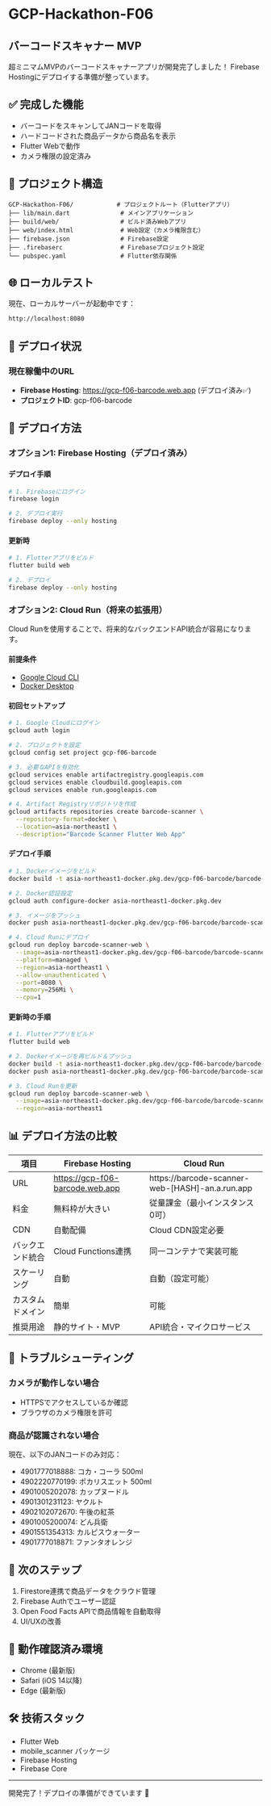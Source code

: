 # GCP-Hackathon-F06

## バーコードスキャナー MVP

超ミニマムMVPのバーコードスキャナーアプリが開発完了しました！
Firebase Hostingにデプロイする準備が整っています。

## ✅ 完成した機能
- バーコードをスキャンしてJANコードを取得
- ハードコードされた商品データから商品名を表示
- Flutter Webで動作
- カメラ権限の設定済み

## 📁 プロジェクト構造
```
GCP-Hackathon-F06/            # プロジェクトルート（Flutterアプリ）
├── lib/main.dart              # メインアプリケーション
├── build/web/                 # ビルド済みWebアプリ
├── web/index.html             # Web設定（カメラ権限含む）
├── firebase.json              # Firebase設定
├── .firebaserc                # Firebaseプロジェクト設定
└── pubspec.yaml               # Flutter依存関係
```

## 🌐 ローカルテスト
現在、ローカルサーバーが起動中です：
```bash
http://localhost:8080
```

## 🚀 デプロイ状況

### 現在稼働中のURL
- **Firebase Hosting**: https://gcp-f06-barcode.web.app (デプロイ済み✅)
- **プロジェクトID**: gcp-f06-barcode

## 📝 デプロイ方法

### オプション1: Firebase Hosting（デプロイ済み）

#### デプロイ手順
```bash
# 1. Firebaseにログイン
firebase login

# 2. デプロイ実行
firebase deploy --only hosting
```

#### 更新時
```bash
# 1. Flutterアプリをビルド
flutter build web

# 2. デプロイ
firebase deploy --only hosting
```

### オプション2: Cloud Run（将来の拡張用）

Cloud Runを使用することで、将来的なバックエンドAPI統合が容易になります。

#### 前提条件
- [Google Cloud CLI](https://cloud.google.com/sdk/docs/install)
- [Docker Desktop](https://www.docker.com/products/docker-desktop/)

#### 初回セットアップ
```bash
# 1. Google Cloudにログイン
gcloud auth login

# 2. プロジェクトを設定
gcloud config set project gcp-f06-barcode

# 3. 必要なAPIを有効化
gcloud services enable artifactregistry.googleapis.com
gcloud services enable cloudbuild.googleapis.com
gcloud services enable run.googleapis.com

# 4. Artifact Registryリポジトリを作成
gcloud artifacts repositories create barcode-scanner \
  --repository-format=docker \
  --location=asia-northeast1 \
  --description="Barcode Scanner Flutter Web App"
```

#### デプロイ手順
```bash
# 1. Dockerイメージをビルド
docker build -t asia-northeast1-docker.pkg.dev/gcp-f06-barcode/barcode-scanner/web-app:latest .

# 2. Docker認証設定
gcloud auth configure-docker asia-northeast1-docker.pkg.dev

# 3. イメージをプッシュ
docker push asia-northeast1-docker.pkg.dev/gcp-f06-barcode/barcode-scanner/web-app:latest

# 4. Cloud Runにデプロイ
gcloud run deploy barcode-scanner-web \
  --image=asia-northeast1-docker.pkg.dev/gcp-f06-barcode/barcode-scanner/web-app:latest \
  --platform=managed \
  --region=asia-northeast1 \
  --allow-unauthenticated \
  --port=8080 \
  --memory=256Mi \
  --cpu=1
```

#### 更新時の手順
```bash
# 1. Flutterアプリをビルド
flutter build web

# 2. Dockerイメージを再ビルド＆プッシュ
docker build -t asia-northeast1-docker.pkg.dev/gcp-f06-barcode/barcode-scanner/web-app:latest .
docker push asia-northeast1-docker.pkg.dev/gcp-f06-barcode/barcode-scanner/web-app:latest

# 3. Cloud Runを更新
gcloud run deploy barcode-scanner-web \
  --image=asia-northeast1-docker.pkg.dev/gcp-f06-barcode/barcode-scanner/web-app:latest \
  --region=asia-northeast1
```

## 📊 デプロイ方法の比較

| 項目 | Firebase Hosting | Cloud Run |
|------|-----------------|-----------|
| URL | https://gcp-f06-barcode.web.app | https://barcode-scanner-web-[HASH]-an.a.run.app |
| 料金 | 無料枠が大きい | 従量課金（最小インスタンス0可） |
| CDN | 自動配備 | Cloud CDN設定必要 |
| バックエンド統合 | Cloud Functions連携 | 同一コンテナで実装可能 |
| スケーリング | 自動 | 自動（設定可能） |
| カスタムドメイン | 簡単 | 可能 |
| 推奨用途 | 静的サイト・MVP | API統合・マイクロサービス |

## 🔧 トラブルシューティング

### カメラが動作しない場合
- HTTPSでアクセスしているか確認
- ブラウザのカメラ権限を許可

### 商品が認識されない場合
現在、以下のJANコードのみ対応：
- 4901777018888: コカ・コーラ 500ml
- 4902220770199: ポカリスエット 500ml
- 4901005202078: カップヌードル
- 4901301231123: ヤクルト
- 4902102072670: 午後の紅茶
- 4901005200074: どん兵衛
- 4901551354313: カルピスウォーター
- 4901777018871: ファンタオレンジ

## 🎯 次のステップ
1. Firestore連携で商品データをクラウド管理
2. Firebase Authでユーザー認証
3. Open Food Facts APIで商品情報を自動取得
4. UI/UXの改善

## 📱 動作確認済み環境
- Chrome (最新版)
- Safari (iOS 14以降)
- Edge (最新版)

## 🛠️ 技術スタック
- Flutter Web
- mobile_scanner パッケージ
- Firebase Hosting
- Firebase Core

---
開発完了！デプロイの準備ができています 🎉


